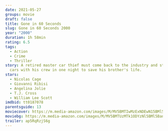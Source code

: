 ```yaml
---
date: 2021-05-27
groups: movie
draft: false
title: Gone in 60 Seconds
slug: Gone in 60 Seconds 2000
year: "2000"
duration: 1h 58min
rating: 6.5
tags:
  - Action
  - Crime
  - Thriller
story: A retired master car thief must come back to the industry and steal fifty
  cars with his crew in one night to save his brother's life.
stars:
  - Nicolas Cage
  - Giovanni Ribisi
  - Angelina Jolie
  - T.J. Cross
  - William Lee Scott
imdbid: tt0187078
parentsguide: 13
moviecover: https://m.media-amazon.com/images/M/MV5BMTIwMzExNDEwN15BMl5BanBnXkFtZTYwODMxMzg2._V1_FMjpg_UX500_.jpg
moviebg: https://m.media-amazon.com/images/M/MV5BMTUzMTk1ODYzNl5BMl5BanBnXkFtZTcwMzI2OTAyNw@@._V1_FMjpg_UX1280_.jpg
trailer: ap5RqRzjS6g
---
```

